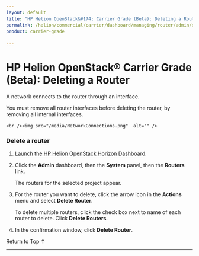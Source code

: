 ```yaml
---
layout: default
title: "HP Helion OpenStack&#174; Carrier Grade (Beta): Deleting a Router"
permalink: /helion/commercial/carrier/dashboard/managing/router/admin/delete/
product: carrier-grade

---
```

<!--UNDER REVISION-->

<script>

function PageRefresh {
onLoad="window.refresh"
}

PageRefresh();

</script>

<!-- <p style="font-size: small;"> <a href="/helion/commercial/carrier/ga1/install/">&#9664; PREV</a> | <a href="/helion/commercial/carrier/ga1/install-overview/">&#9650; UP</a> | <a href="/helion/commercial/carrier/ga1/">NEXT &#9654;</a></p> -->

# HP Helion OpenStack&#174; Carrier Grade (Beta): Deleting a Router

A network connects to the router through an interface.

You must remove all router interfaces before deleting the router, by removing all internal interfaces.

	<br /><img src="/media/NetworkConnections.png"  alt="" />


### Delete a router ###

1. [Launch the HP Helion OpenStack Horizon Dashboard](/helion/openstack/carrier/dashboard/login/).

2. Click the **Admin** dashboard, then the **System** panel, then the **Routers** link.

	The routers for the selected project appear. 

3. For the router you want to delete, click the arrow icon in the **Actions** menu and select **Delete Router**.

	To delete multiple routers, click the check box next to name of each router to delete. Click **Delete Routers**.

5. In the confirmation window, click **Delete Router**.

<a href="#top" style="padding:14px 0px 14px 0px; text-decoration: none;"> Return to Top &#8593; </a>


----
